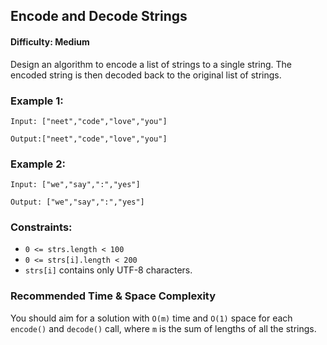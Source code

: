 ## Encode and Decode Strings

#### Difficulty: Medium

Design an algorithm to encode a list of strings to a single string. The encoded string is then decoded back to the original list of strings.

### Example 1:

```
Input: ["neet","code","love","you"]

Output:["neet","code","love","you"]
```

### Example 2:

```
Input: ["we","say",":","yes"]

Output: ["we","say",":","yes"]
```

### Constraints:

* ``0 <= strs.length < 100``
* ``0 <= strs[i].length < 200``
* ``strs[i]`` contains only UTF-8 characters.

### Recommended Time & Space Complexity

You should aim for a solution with ``O(m)`` time and ``O(1)`` space for each ``encode()`` and ``decode()`` call,
where ``m`` is the sum of lengths of all the strings.
